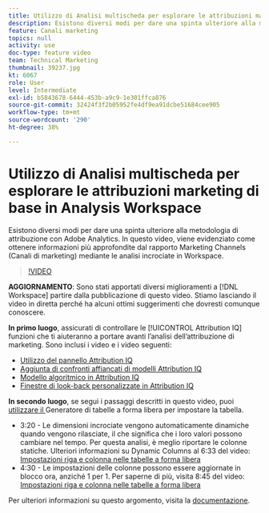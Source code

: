 ```yaml
---
title: Utilizzo di Analisi multischeda per esplorare le attribuzioni marketing di base in Analysis Workspace
description: Esistono diversi modi per dare una spinta ulteriore alla metodologia di attribuzione con Adobe Analytics. In questo video, viene evidenziato come ottenere informazioni più approfondite dal rapporto Marketing Channels (Canali di marketing) mediante le analisi incrociate in Workspace.
feature: Canali marketing
topics: null
activity: use
doc-type: feature video
team: Technical Marketing
thumbnail: 39237.jpg
kt: 6067
role: User
level: Intermediate
exl-id: b5843678-6444-453b-a9c9-1e301ffca876
source-git-commit: 32424f3f2b05952fe4df9ea91dcbe51684cee905
workflow-type: tm+mt
source-wordcount: '290'
ht-degree: 38%

---
```


# Utilizzo di Analisi multischeda per esplorare le attribuzioni marketing di base in Analysis Workspace

Esistono diversi modi per dare una spinta ulteriore alla metodologia di attribuzione con Adobe Analytics. In questo video, viene evidenziato come ottenere informazioni più approfondite dal rapporto Marketing Channels (Canali di marketing) mediante le analisi incrociate in Workspace.

>[!VIDEO](https://video.tv.adobe.com/v/39237/?quality=12&learn=on)

**AGGIORNAMENTO**: Sono stati apportati diversi miglioramenti a  [!DNL Workspace] partire dalla pubblicazione di questo video. Stiamo lasciando il video in diretta perché ha alcuni ottimi suggerimenti che dovresti comunque conoscere.

**In primo luogo**, assicurati di controllare le  [!UICONTROL Attribution IQ] funzioni che ti aiuteranno a portare avanti l’analisi dell’attribuzione di marketing. Sono inclusi i video e i video seguenti:

* [Utilizzo del pannello Attribution IQ](using-the-attribution-iq-panel.md)
* [Aggiunta di confronti affiancati di modelli Attribution IQ](adding-side-by-side-comparisons-of-attribution-iq-models.md)
* [Modello algoritmico in Attribution IQ](algorithmic-model-in-attribution-iq.md)
* [Finestre di look-back personalizzate in Attribution IQ](custom-lookback-windows-in-attribution-iq.md)

**In secondo luogo**, se segui i passaggi descritti in questo video, puoi  [utilizzare il ](../building-freeform-tables/using-the-freeform-table-builder-in-analysis-workspace.md) Generatore di tabelle a forma libera per impostare la tabella.

* 3:20 - Le dimensioni incrociate vengono automaticamente dinamiche quando vengono rilasciate, il che significa che i loro valori possono cambiare nel tempo. Per questa analisi, è meglio riportare le colonne statiche. Ulteriori informazioni su Dynamic Columns al 6:33 del video: [Impostazioni riga e colonna nelle tabelle a forma libera](../building-freeform-tables/row-and-column-settings-in-freeform-tables.md)
* 4:30 - Le impostazioni delle colonne possono essere aggiornate in blocco ora, anziché 1 per 1. Per saperne di più, visita 8:45 del video: [Impostazioni riga e colonna nelle tabelle a forma libera](../building-freeform-tables/row-and-column-settings-in-freeform-tables.md)


Per ulteriori informazioni su questo argomento, visita la [documentazione](https://docs.adobe.com/content/help/it-IT/analytics/analyze/analysis-workspace/attribution/models.html).
